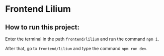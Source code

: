 # Frontend Lilium

## How to run this project:

Enter the terminal in the path `frontend/lilium` and run the command `npm i`.

After that, go to `frontend/lilium` and type the command `npm run dev`.
